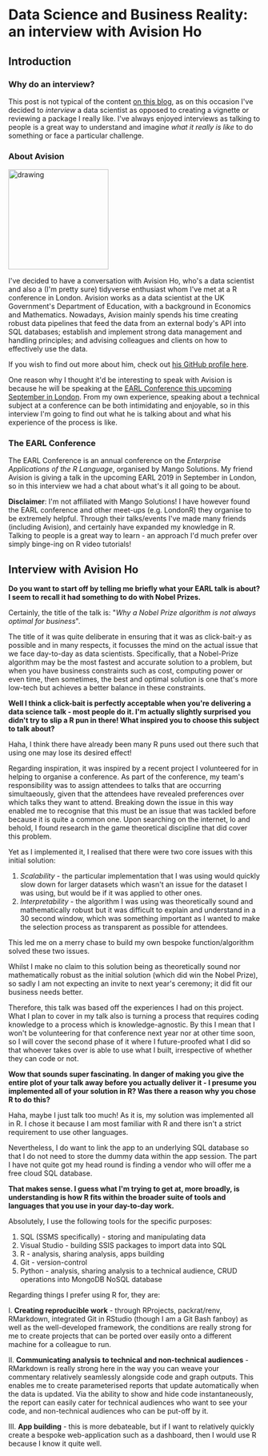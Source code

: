 # Data Science and Business Reality: an interview with Avision Ho

## Introduction

### Why do an interview?

This post is not typical of the content [on this blog](https://martinctc.github.io/blog/), as on this occasion I've decided to *interview* a data scientist as opposed to creating a vignette or reviewing a package I really like. I've always enjoyed interviews as talking to people is a great way to understand and imagine *what it really is like* to do something or face a particular challenge. 

### About Avision

<img src="https://martinctc.github.io/blog/images/avision-profile.jpeg" alt="drawing" width="200"/>

I've decided to have a conversation with Avision Ho, who's a data scientist and also a (I'm pretty sure) tidyverse enthusiast whom I've met at a R conference in London. Avision works as a data scientist at the UK Government's Department of Education, with a background in Economics and Mathematics. Nowadays, Avision mainly spends his time creating robust data pipelines that feed the data from an external body's API into SQL databases; establish and implement strong data management and handling principles; and advising colleagues and clients on how to effectively use the data.

If you wish to find out more about him, check out [his GitHub profile here](https://github.com/avisionh).

One reason why I thought it'd be interesting to speak with Avision is because he will be speaking at the [EARL Conference this upcoming September in London](https://earlconf.com/). From my own experience, speaking about a technical subject at a conference can be both intimidating and enjoyable, so in this interview I'm going to find out what he is talking about and what his experience of the process is like.

### The EARL Conference

The EARL Conference is an annual conference on the *Enterprise Applications of the R Language*, organised by Mango Solutions. My friend Avision is giving a talk in the upcoming EARL 2019 in September in London, so in this interview we had a chat about what's it all going to be about.

**Disclaimer**: I'm not affiliated with Mango Solutions! I have however found the EARL conference and other meet-ups (e.g. LondonR) they organise to be extremely helpful. Through their talks/events I've made many friends (including Avision), and certainly have expanded my knowledge in R. Talking to people is a great way to learn - an approach I'd much prefer over simply binge-ing on R video tutorials!


## Interview with Avision Ho

**Do you want to start off by telling me briefly what your EARL talk is about? I seem to recall it had something to do with Nobel Prizes.**

Certainly, the title of the talk is: "*Why a Nobel Prize algorithm is not always optimal for business*".

The title of it was quite deliberate in ensuring that it was as click-bait-y as possible and in many respects, it focusses the mind on the actual issue that we face day-to-day as data scientists. Specifically, that a Nobel-Prize algorithm may be the most fastest and accurate solution to a problem, but when you have business constraints such as cost, computing power or even time, then sometimes, the best and optimal solution is one that's more low-tech but achieves a better balance in these constraints.

**Well I think a click-bait is perfectly acceptable when you're delivering a data science talk - most people do it. I'm actually slightly surprised you didn't try to slip a R pun in there! What inspired you to choose this subject to talk about?**

Haha, I think there have already been many R puns used out there such that using one may lose its desired effect!

Regarding inspiration, it was inspired by a recent project I volunteered for in helping to organise a conference.
As part of the conference, my team's responsibility was to assign attendees to talks that are occurring simultaeously, given that the attendees have revealed preferences over which talks they want to attend. Breaking down the issue in this way enabled me to recognise that this must be an issue that was tackled before because it is quite a common one. Upon searching on the internet, lo and behold, I found research in the game theoretical discipline that did cover this problem.

Yet as I implemented it, I realised that there were two core issues with this initial solution:
1. *Scalability* - the particular implementation that I was using would quickly slow down for larger datasets which wasn't an issue for the dataset I was using, but would be if it was applied to other ones.
2. *Interpretability* - the algorithm I was using was theoretically sound and mathematically robust but it was difficult to explain and understand in a 30 second window, which was something important as I wanted to make the selection process as transparent as possible for attendees.

This led me on a merry chase to build my own bespoke function/algorithm solved these two issues.

Whilst I make no claim to this solution being as theoretically sound nor mathematically robust as the initial solution (which did win the Nobel Prize), so sadly I am not expecting an invite to next year's ceremony; it did fit our business needs better.

Therefore, this talk was based off the experiences I had on this project. What I plan to cover in my talk also is turning a process that requires coding knowledge to a process which is knowledge-agnostic. By this I mean that I won't be volunteering for that conference next year nor at other time soon, so I will cover the second phase of it where I future-proofed what I did so that whoever takes over is able to use what I built, irrespective of whether they can code or not.

**Wow that sounds super fascinating. In danger of making you give the entire plot  of your talk away before you actually deliver it - I presume you implemented all of your solution in R? Was there a reason why you chose R to do this?**

Haha, maybe I just talk too much! As it is, my solution was implemented all in R. I chose it because I am most familiar with R and there isn't a strict requirement to use other languages.

Nevertheless, I do want to link the app to an underlying SQL database so that I do not need to store the dummy data within the app session. The part I have not quite got my head round is finding a vendor who will offer me a free cloud SQL database.

**That makes sense. I guess what I'm trying to get at, more broadly, is understanding is how R fits within the broader suite of tools and languages that you use in your day-to-day work.** 

Absolutely, I use the following tools for the specific purposes:

1. SQL (SSMS specifically) - storing and manipulating data
2. Visual Studio - building SSIS packages to import data into SQL
3. R - analysis, sharing analysis, apps building
4. Git - version-control
5. Python - analysis, sharing analysis to a technical audience, CRUD operations into MongoDB NoSQL database

Regarding things I prefer using R for, they are:

I. **Creating reproducible work** - through RProjects, packrat/renv, RMarkdown, integrated Git in RStudio (though I am a Git Bash fanboy) as well as the well-developed framework, the conditions are really strong for me to create projects that can be ported over easily onto a different machine for a colleague to run. 

II. **Communicating analysis to technical and non-technical audiences** -  RMarkdown is really strong here in the way you can weave your commentary relatively seamlessly alongside code and graph outputs. This enables me to create parameterised reports that update automatically when the data is updated. Via the ability to show and hide code instantaneously, the report can easily cater for technical audiences who want to see your code, and non-technical audiences who can be put-off by it.

III. **App building**  - this is more debateable, but if I want to relatively quickly create a bespoke web-application such as a dashboard, then I would use R because I know it quite well.
